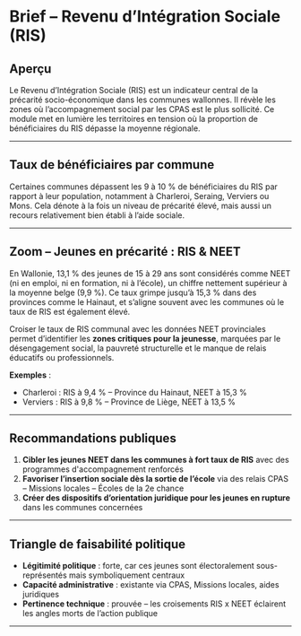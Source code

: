 
# Brief – Revenu d’Intégration Sociale (RIS)

## Aperçu
Le Revenu d’Intégration Sociale (RIS) est un indicateur central de la précarité socio-économique dans les communes wallonnes. Il révèle les zones où l’accompagnement social par les CPAS est le plus sollicité. Ce module met en lumière les territoires en tension où la proportion de bénéficiaires du RIS dépasse la moyenne régionale.

---

## Taux de bénéficiaires par commune
Certaines communes dépassent les 9 à 10 % de bénéficiaires du RIS par rapport à leur population, notamment à Charleroi, Seraing, Verviers ou Mons. Cela dénote à la fois un niveau de précarité élevé, mais aussi un recours relativement bien établi à l’aide sociale.

---

## Zoom – Jeunes en précarité : RIS & NEET

En Wallonie, 13,1 % des jeunes de 15 à 29 ans sont considérés comme NEET (ni en emploi, ni en formation, ni à l’école), un chiffre nettement supérieur à la moyenne belge (9,9 %). Ce taux grimpe jusqu’à 15,3 % dans des provinces comme le Hainaut, et s’aligne souvent avec les communes où le taux de RIS est également élevé.

Croiser le taux de RIS communal avec les données NEET provinciales permet d’identifier les **zones critiques pour la jeunesse**, marquées par le désengagement social, la pauvreté structurelle et le manque de relais éducatifs ou professionnels.

**Exemples** :
- Charleroi : RIS à 9,4 % – Province du Hainaut, NEET à 15,3 %
- Verviers : RIS à 9,8 % – Province de Liège, NEET à 13,5 %

---

## Recommandations publiques

1. **Cibler les jeunes NEET dans les communes à fort taux de RIS** avec des programmes d'accompagnement renforcés
2. **Favoriser l’insertion sociale dès la sortie de l’école** via des relais CPAS – Missions locales – Écoles de la 2e chance
3. **Créer des dispositifs d’orientation juridique pour les jeunes en rupture** dans les communes concernées

---

## Triangle de faisabilité politique

- **Légitimité politique** : forte, car ces jeunes sont électoralement sous-représentés mais symboliquement centraux
- **Capacité administrative** : existante via CPAS, Missions locales, aides juridiques
- **Pertinence technique** : prouvée – les croisements RIS x NEET éclairent les angles morts de l’action publique

---

